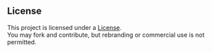 ## License

This project is licensed under a [License](LICENSE.txt).  
You may fork and contribute, but rebranding or commercial use is not permitted.
